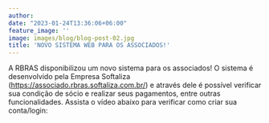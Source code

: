 ```yaml
---
author:
date: "2023-01-24T13:36:06+06:00"
feature_image: ''
image: images/blog/blog-post-02.jpg
title: 'NOVO SISTEMA WEB PARA OS ASSOCIADOS!'
---
```

A RBRAS disponibilizou um novo sistema para os associados! O sistema é desenvolvido pela Empresa Softaliza (https://associado.rbras.softaliza.com.br/) e através dele é possível verificar sua condição de sócio e realizar seus pagamentos, entre outras funcionalidades.
Assista o vídeo abaixo para verificar como criar sua conta/login: